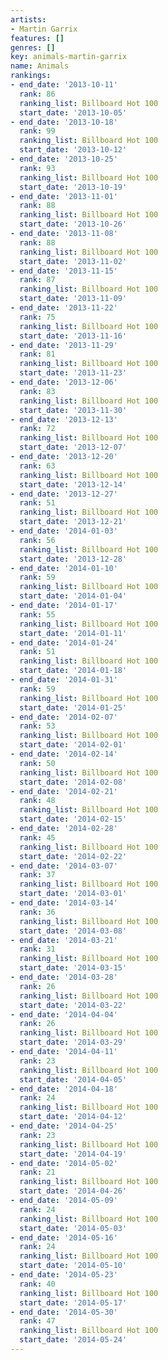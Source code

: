 ```yaml
---
artists:
- Martin Garrix
features: []
genres: []
key: animals-martin-garrix
name: Animals
rankings:
- end_date: '2013-10-11'
  rank: 86
  ranking_list: Billboard Hot 100
  start_date: '2013-10-05'
- end_date: '2013-10-18'
  rank: 99
  ranking_list: Billboard Hot 100
  start_date: '2013-10-12'
- end_date: '2013-10-25'
  rank: 93
  ranking_list: Billboard Hot 100
  start_date: '2013-10-19'
- end_date: '2013-11-01'
  rank: 88
  ranking_list: Billboard Hot 100
  start_date: '2013-10-26'
- end_date: '2013-11-08'
  rank: 88
  ranking_list: Billboard Hot 100
  start_date: '2013-11-02'
- end_date: '2013-11-15'
  rank: 87
  ranking_list: Billboard Hot 100
  start_date: '2013-11-09'
- end_date: '2013-11-22'
  rank: 75
  ranking_list: Billboard Hot 100
  start_date: '2013-11-16'
- end_date: '2013-11-29'
  rank: 81
  ranking_list: Billboard Hot 100
  start_date: '2013-11-23'
- end_date: '2013-12-06'
  rank: 83
  ranking_list: Billboard Hot 100
  start_date: '2013-11-30'
- end_date: '2013-12-13'
  rank: 72
  ranking_list: Billboard Hot 100
  start_date: '2013-12-07'
- end_date: '2013-12-20'
  rank: 63
  ranking_list: Billboard Hot 100
  start_date: '2013-12-14'
- end_date: '2013-12-27'
  rank: 51
  ranking_list: Billboard Hot 100
  start_date: '2013-12-21'
- end_date: '2014-01-03'
  rank: 56
  ranking_list: Billboard Hot 100
  start_date: '2013-12-28'
- end_date: '2014-01-10'
  rank: 59
  ranking_list: Billboard Hot 100
  start_date: '2014-01-04'
- end_date: '2014-01-17'
  rank: 55
  ranking_list: Billboard Hot 100
  start_date: '2014-01-11'
- end_date: '2014-01-24'
  rank: 51
  ranking_list: Billboard Hot 100
  start_date: '2014-01-18'
- end_date: '2014-01-31'
  rank: 59
  ranking_list: Billboard Hot 100
  start_date: '2014-01-25'
- end_date: '2014-02-07'
  rank: 53
  ranking_list: Billboard Hot 100
  start_date: '2014-02-01'
- end_date: '2014-02-14'
  rank: 50
  ranking_list: Billboard Hot 100
  start_date: '2014-02-08'
- end_date: '2014-02-21'
  rank: 48
  ranking_list: Billboard Hot 100
  start_date: '2014-02-15'
- end_date: '2014-02-28'
  rank: 45
  ranking_list: Billboard Hot 100
  start_date: '2014-02-22'
- end_date: '2014-03-07'
  rank: 37
  ranking_list: Billboard Hot 100
  start_date: '2014-03-01'
- end_date: '2014-03-14'
  rank: 36
  ranking_list: Billboard Hot 100
  start_date: '2014-03-08'
- end_date: '2014-03-21'
  rank: 31
  ranking_list: Billboard Hot 100
  start_date: '2014-03-15'
- end_date: '2014-03-28'
  rank: 26
  ranking_list: Billboard Hot 100
  start_date: '2014-03-22'
- end_date: '2014-04-04'
  rank: 26
  ranking_list: Billboard Hot 100
  start_date: '2014-03-29'
- end_date: '2014-04-11'
  rank: 23
  ranking_list: Billboard Hot 100
  start_date: '2014-04-05'
- end_date: '2014-04-18'
  rank: 24
  ranking_list: Billboard Hot 100
  start_date: '2014-04-12'
- end_date: '2014-04-25'
  rank: 23
  ranking_list: Billboard Hot 100
  start_date: '2014-04-19'
- end_date: '2014-05-02'
  rank: 21
  ranking_list: Billboard Hot 100
  start_date: '2014-04-26'
- end_date: '2014-05-09'
  rank: 24
  ranking_list: Billboard Hot 100
  start_date: '2014-05-03'
- end_date: '2014-05-16'
  rank: 24
  ranking_list: Billboard Hot 100
  start_date: '2014-05-10'
- end_date: '2014-05-23'
  rank: 40
  ranking_list: Billboard Hot 100
  start_date: '2014-05-17'
- end_date: '2014-05-30'
  rank: 47
  ranking_list: Billboard Hot 100
  start_date: '2014-05-24'
---
```


